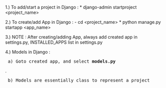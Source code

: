1.) To add/start a project in Django :
    * django-admin startproject <project_name>

2.) To create/add App in Django :
    - cd <project_name>
    * python manage.py startapp <app_name>

3.) NOTE : After creating/adding App, always add created app in settings.py, INSTALLED_APPS list in settings.py

4.) Models in Django : <br> 
   <pre> a) Goto created app, and select <b>models.py</b> </pre>.<br>
   <pre> b) Models are essentially class to represent a project </pre> <br>
